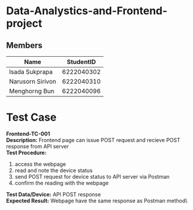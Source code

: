 # Data-Analystics-and-Frontend-project

## Members

| Name | StudentID |
|--|--|
| Isada Sukprapa| 6222040302 |
| Narusorn Sirivon  | 6222040310 |
| Menghorng Bun | 6222040096 |


# Test Case
**Frontend-TC-001**\
**Description:**
Frontend page can issue POST request and recieve POST response from API server\
**Test Procedure:**
1. access the webpage
2. read and note the device status
3. send POST request for device status to API server via Postman
4. confirm the reading with the webpage
<a/>

**Test Data/Device:**
API POST response\
**Expected Result:**
Webpage have the same response as Postman method\
